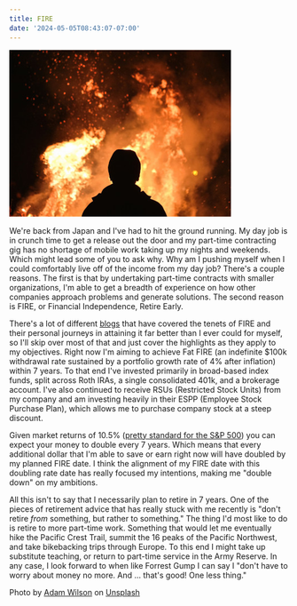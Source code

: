 ```yaml
---
title: FIRE
date: '2024-05-05T08:43:07-07:00'
---
```

![Fire](/assets/fire.jpg)

We're back from Japan and I've had to hit the ground running.  My day job is in crunch time to get a release out the door and my part-time contracting gig has no shortage of mobile work taking up my nights and weekends.  Which might lead some of you to ask why.  Why am I pushing myself when I could comfortably live off of the income from my day job? There's a couple reasons.  The first is that by undertaking part-time contracts with smaller organizations, I'm able to get a breadth of experience on how other companies approach problems and generate solutions.  The second reason is FIRE, or Financial Independence, Retire Early.  

There's a lot of different [blogs](https://smartasset.com/retirement/fire-blogs-and-websites-you-need-to-know) that have covered the tenets of FIRE and their personal journeys in attaining it far better than I ever could for myself, so I'll skip over most of that and just cover the highlights as they apply to my objectives.  Right now I'm aiming to achieve Fat FIRE (an indefinite $100k withdrawal rate sustained by a portfolio growth rate of 4% after inflation) within 7 years.  To that end I've invested primarily in broad-based index funds, split across Roth IRAs, a single consolidated 401k, and a brokerage account.  I've also continued to receive RSUs (Restricted Stock Units) from my company and am investing heavily in their ESPP (Employee Stock Purchase Plan), which allows me to purchase company stock at a steep discount.  

Given market returns of 10.5% ([pretty standard for the S&P 500](https://www.investopedia.com/ask/answers/042415/what-average-annual-return-sp-500.asp))  you can expect your money to double every 7 years.  Which means that every additional dollar that I'm able to save or earn right now will have doubled by my planned FIRE date.  I think the alignment of my FIRE date with this doubling rate date has really focused my intentions, making me "double down" on my ambitions.

All this isn't to say that I necessarily plan to retire in 7 years.  One of the pieces of retirement advice that has really stuck with me recently is "don't retire _from_ something, but rather to something."  The thing I'd most like to do is retire to more part-time work.  Something that would let me eventually hike the Pacific Crest Trail, summit the 16 peaks of the Pacific Northwest, and take bikebacking trips through Europe.  To this end I might take up substitute teaching, or return to part-time service in the Army Reserve.  In any case, I look forward to when like Forrest Gump I can say I "don't have to worry about money no more. And ... that's good! One less thing." 

Photo by <a href="https://unsplash.com/@fourcolourblack?utm_content=creditCopyText&utm_medium=referral&utm_source=unsplash">Adam Wilson</a> on <a href="https://unsplash.com/photos/person-standing-in-front-of-fire-wCKzi8nDkw8?utm_content=creditCopyText&utm_medium=referral&utm_source=unsplash">Unsplash</a>
